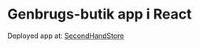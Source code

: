 # Genbrugs-butik app i React

Deployed app at: [SecondHandStore](https://remarkable-kleicha-fe01cf.netlify.app/)

